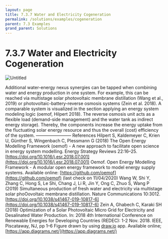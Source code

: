 ```yaml
---
layout: page
title: 7.3.7 Water and Electricity Cogeneration
permalink: /solutions/examples/cogeneration
parent: 7.3 Examples
grand_parent: Solutions
---
```

# 7.3.7 Water and Electricity Cogeneration

![Untitled](7%203%207%20Wate%20e31ed/Untitled.png)

Additional water-energy nexus synergies can be tapped when combining water and energy production in one system. For example, this can be reached via multistage solar photovoltaic membrane distillation (Wang et al., 2019) or photovoltaic-battery-reverse osmosis systems (Zein et al. 2018). A comparable system is visualized in the section applying an energy system modeling logic (oemof, Hilpert 2018). The reverse osmosis unit acts as a flexible load (demand-side management) and the water tank as indirect energy storage). Thereby, the components increase the energy uptake from the fluctuating solar energy resource and thus the overall (cost) efficiency of the system.
––––––––––––––––
References
Hilpert S, Kaldemeyer C, Krien U, Günther S, Wingenbach C, Plessmann G (2018) The Open Energy Modelling Framework (oemof) - A new approach to facilitate open science in energy system modelling. Energy Strategy Reviews 22:16–25. [https://doi.org/10.1016/j.esr.2018.07.001](https://doi.org/10.1016/j.esr.2018.07.001)
Oemof. Open Energy Modelling Framework - A modular open energy framework to model energy supply systems. Available online: [https://github.com/oemof](https://github.com/oemof) (last check on 11/04/2020)
Wang W, Shi Y, Zhang C, Hong S, Le Shi, Chang J, Li R, Jin Y, Ong C, Zhuo S, Wang P (2019) Simultaneous production of fresh water and electricity via multistage solar phoOovoltaic membrane distillation. Nature Communications 10:3012. [https://doi.org/10.1038/s41467-019-10817-6](https://doi.org/10.1038/s41467-019-10817-6)
Zein A, Ghabech C, Karaki SH (2018) Optimization of a Solar Photovoltaic Micro Grid for Electricity and Desalinated Water Production. In: 2018 4th International Conference on Renewable Energies for Developing Countries (REDEC): 1-2 Nov. 2018. IEEE, Piscataway, NJ, pp 1–6
Figure drawn by using [draw.io](http://draw.io/) app. Available online; [https://app.diagrams.net/](https://app.diagrams.net/)